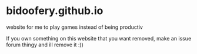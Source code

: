 # bidoofery.github.io
website for me to play games instead of being productiv

If you own something on this website that you want removed, make an issue forum thingy and ill remove it :))



